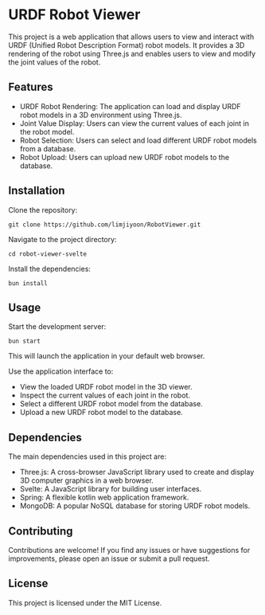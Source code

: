 # URDF Robot Viewer
This project is a web application that allows users to view and interact with URDF (Unified Robot Description Format) robot models. It provides a 3D rendering of the robot using Three.js and enables users to view and modify the joint values of the robot.

## Features

- URDF Robot Rendering: The application can load and display URDF robot models in a 3D environment using Three.js.
- Joint Value Display: Users can view the current values of each joint in the robot model.
- Robot Selection: Users can select and load different URDF robot models from a database.
- Robot Upload: Users can upload new URDF robot models to the database.

## Installation

Clone the repository:
```
git clone https://github.com/limjiyoon/RobotViewer.git
```

Navigate to the project directory:
```
cd robot-viewer-svelte
```

Install the dependencies:
```
bun install
```


## Usage
Start the development server:
```
bun start
```
This will launch the application in your default web browser.


Use the application interface to:
- View the loaded URDF robot model in the 3D viewer.
- Inspect the current values of each joint in the robot.
- Select a different URDF robot model from the database.
- Upload a new URDF robot model to the database.


## Dependencies
The main dependencies used in this project are:

- Three.js: A cross-browser JavaScript library used to create and display 3D computer graphics in a web browser.
- Svelte: A JavaScript library for building user interfaces.
- Spring: A flexible kotlin web application framework.
- MongoDB: A popular NoSQL database for storing URDF robot models.

## Contributing
Contributions are welcome! If you find any issues or have suggestions for improvements, please open an issue or submit a pull request.

## License
This project is licensed under the MIT License.
